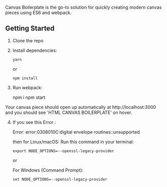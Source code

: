 Canvas Boilerplate is the go-to solution for quickly creating modern canvas pieces using ES6 and webpack.

## Getting Started

1.  Clone the repo

2.  Install dependencies:

        yarn

    or

        npm install

3.  Run webpack:

	npm i
        npm start

Your canvas piece should open up automatically at http://localhost:3000 and you should see 'HTML CANVAS BOILERPLATE' on hover.

4.  If you see this Error : 
	
	Error: error:0308010C:digital envelope routines::unsupported

    then for Linux/macOS: Run this command in your terminal:

		export NODE_OPTIONS=--openssl-legacy-provider
	
	or
	
	For Windows (Command Prompt):

		set NODE_OPTIONS=--openssl-legacy-provider
